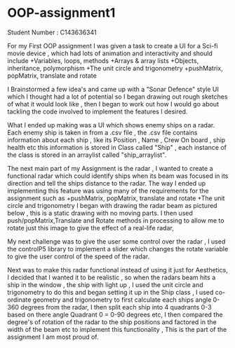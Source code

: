 # OOP-assignment1
Student Number : C143636341 

For my First OOP assignment I was given a task to create a UI for a Sci-fi movie device , 
which had lots of animation and interactivity and should include 
+Variables, loops, methods
+Arrays & array lists
+Objects, inheritance, polymorphism
+The unit circle and trigonometry
+pushMatrix, popMatrix, translate and rotate

I Brainstormed a few idea's and came up with a "Sonar Defence" style UI which I thought had a lot of potential 
so I began drawing out rough sketches of what it would look like , then I began to work out how I would go about 
tackling the code involved to implement the features I desired.

What I ended up making was a UI which shows enemy ships on a radar.
Each enemy ship is taken in from a .csv file , the .csv file contains information about each ship , like its 
Position , Name , Crew On board , ship health etc this information is stored in Class called "Ship" ,
each instance of the class is stored in an arraylist called "ship_arraylist".

The next main part of my Assignment is the radar , I wanted to create a functional radar which could identify ships
when its beam was focused in its direction and tell the ships distance to the radar.
The way I ended up implementing this feature was using many of the requirements for the assignment such as 
	+pushMatrix, popMatrix, translate and rotate
	+The unit circle and trigonometry
I began with drawing the radar beam as pictured below , this is a static drawing with no moving parts. I then used
push/popMatrix,Translate and Rotate methods in processing to allow me to rotate just this image to give the effect of a real-life radar,

My next challenge was to give the user some control over the radar , I used the controlP5 library to implement a slider
which changes the rotate variable to give the user control of the speed of the radar.

Next was to make this radar functional instead of using it just for Aesthetics, I decided that I wanted it to be realistic ,
so when the radars beam hits a ship in the window , the ship with light up , I used the unit circle and trigonometry to do this and began 
setting it up in the Ship class , I used co-ordinate geometry and trigonometry to first calculate each ships angle 0-360 degrees from the radar,
I then split each ship into 4 quadrants 0-3 based on there angle Quadrant 0 = 0-90 degrees etc, I then compared the degree's of rotation of the radar to 
the ship positions and factored in the width of the beam etc to implement this functionality , This is the part of the assignment I am most proud of.
